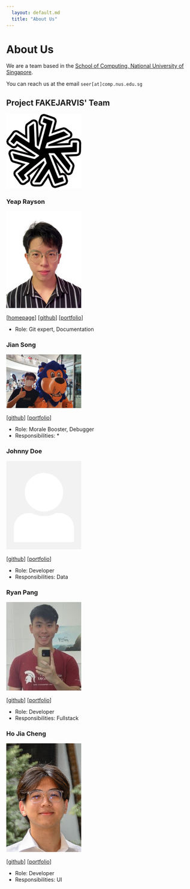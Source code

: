 ```yaml
---
  layout: default.md
  title: "About Us"
---
```


# About Us

We are a team based in the [School of Computing, National University of Singapore](http://www.comp.nus.edu.sg).

You can reach us at the email `seer[at]comp.nus.edu.sg`

## Project FAKEJARVIS' Team
<img src="images/fakejarvis.png" width="200px">

### Yeap Rayson

<img src="images/respirayson.png" width="200px">

[[homepage](http://linkedin.com/in/rayson-yeap)]
[[github](https://github.com/respirayson)]
[[portfolio](team/respirayson.md)]

* Role: Git expert, Documentation

### Jian Song

<img src="images/raydenlim.png" width="200px">

[[github](http://github.com/raydenlim)]
[[portfolio](team/raydenlim.md)]

* Role: Morale Booster, Debugger
* Responsibilities: *

### Johnny Doe

<img src="images/johndoe.png" width="200px">

[[github](http://github.com/johndoe)] [[portfolio](team/johndoe.md)]

* Role: Developer
* Responsibilities: Data

### Ryan Pang

<img src="images/originalidk.png" width="200px">

[[github](https://github.com/Originalidk)]
[[portfolio](team/originalidk.md)]

* Role: Developer
* Responsibilities: Fullstack

### Ho Jia Cheng

<img src="images/wesho1107.png" width="200px">

[[github](http://github.com/wesho1107)]
[[portfolio](team/wesho1107.md)]

* Role: Developer
* Responsibilities: UI
